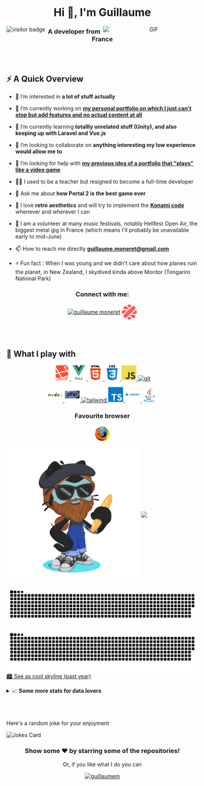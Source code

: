 <h1 align="center">Hi 👋, I'm Guillaume</h1>
<a target="_blank" align="center">
  <img align="right" width="250" alt="GIF" src="https://media.giphy.com/media/m2Q7FEc0bEr4I/giphy.gif">
</a>

<img src="https://visitor-badge-reloaded.herokuapp.com/badge?page_id=evilyep.evilyep&logo=github" alt="visitor badge" align="left"/>

<h3 align="center">A developer from France</h3>

<br/><br/>

<h2 align="left">⚡️ A Quick Overview</h2>

- 👀 I’m interested in **a lot of stuff actually**

- 🔭 I’m currently working on **[my personal portfolio on which I just can't stop but add features and no actual content at all](https://github.com/EvilYep/Online-CV)**

- 🌱 I’m currently learning **totallly unrelated stuff (Unity), and also keeping up with Laravel and Vue.js**

- 👯 I’m looking to collaborate on **anything interesting my low experience would allow me to**

- 🤝 I’m looking for help with **[my previous idea of a portfolio that "plays" like a video game](https://github.com/EvilYep/Portfolio)**

- 👨‍🏫 I used to be a teacher but resigned to become a full-time developer

- 💬 Ask me about **how Portal 2 is the best game ever**

- 👾 I love **retro aesthetics** and will try to implement the **[Konami code](https://gist.github.com/EvilYep/7458b242d88ccfd91089591256c7ca80)** whenever and wherever I can

- 🤘 I am a volunteer at many music festivals, notably Hellfest Open Air, the biggest metal gig in France (which means I'll probably be unavailable early to mid-June)

- 📫 How to reach me directly **guillaume.moneret@gmail.com**

- ⚡ Fun fact : When I was young and we didn't care about how planes ruin the planet, in New Zealand, I skydived kinda above Mordor (Tongariro National Park)

<h3 align="center">Connect with me:</h3>
<p align="center">
<a href="https://linkedin.com/in/gmoneret" target="_blank"><img align="center" src="https://raw.githubusercontent.com/rahuldkjain/github-profile-readme-generator/master/src/images/icons/Social/linked-in-alt.svg" alt="guillaume moneret" height="30" width="40" /></a> <a href="https://www.malt.fr/profile/guillaumemoneret" target="_blank"><img align="center" src="./assets/malt.png" alt="guillaume moneret" height="40" width="40" /></a>
</p>

<br></br>

<h2 align="left">🔨 What I play with</h2>

<p align="center"> <a href="https://laravel.com/" target="_blank" rel="noreferrer"> <img src="https://raw.githubusercontent.com/devicons/devicon/master/icons/laravel/laravel-plain-wordmark.svg" alt="laravel" width="40" height="40"/> </a> <a href="https://vuejs.org/" target="_blank" rel="noreferrer"> <img src="https://raw.githubusercontent.com/devicons/devicon/master/icons/vuejs/vuejs-original-wordmark.svg" alt="vuejs" width="40" height="40"/> </a> <a href="https://www.w3.org/html/" target="_blank" rel="noreferrer"> <img src="https://raw.githubusercontent.com/devicons/devicon/master/icons/html5/html5-original-wordmark.svg" alt="html5" width="40" height="40"/> </a> <a href="https://www.w3schools.com/css/" target="_blank" rel="noreferrer"> <img src="https://raw.githubusercontent.com/devicons/devicon/master/icons/css3/css3-original-wordmark.svg" alt="css3" width="40" height="40"/> </a> <a href="https://developer.mozilla.org/en-US/docs/Web/JavaScript" target="_blank" rel="noreferrer"> <img src="https://raw.githubusercontent.com/devicons/devicon/master/icons/javascript/javascript-original.svg" alt="javascript" width="40" height="40"/> </a> <a href="https://git-scm.com/" target="_blank" rel="noreferrer"> <img src="https://www.vectorlogo.zone/logos/git-scm/git-scm-icon.svg" alt="git" width="40" height="40"/> </a> </p>
<p align="center"> <a href="https://nodejs.org" target="_blank" rel="noreferrer"> <img src="https://raw.githubusercontent.com/devicons/devicon/master/icons/nodejs/nodejs-original-wordmark.svg" alt="nodejs" width="40" height="40"/> </a> <a href="https://www.php.net" target="_blank" rel="noreferrer"> <img src="https://raw.githubusercontent.com/devicons/devicon/master/icons/php/php-original.svg" alt="php" width="40" height="40"/> </a> <a href="https://tailwindcss.com/" target="_blank" rel="noreferrer"> <img src="https://www.vectorlogo.zone/logos/tailwindcss/tailwindcss-icon.svg" alt="tailwind" width="40" height="40"/> </a> <a href="https://www.typescriptlang.org/" target="_blank" rel="noreferrer"> <img src="https://raw.githubusercontent.com/devicons/devicon/master/icons/typescript/typescript-original.svg" alt="typescript" width="40" height="40"/> </a>  <a href="https://webpack.js.org" target="_blank" rel="noreferrer"> <img src="https://raw.githubusercontent.com/devicons/devicon/d00d0969292a6569d45b06d3f350f463a0107b0d/icons/webpack/webpack-original-wordmark.svg" alt="webpack" width="40" height="40"/> </a> <a href="https://www.java.com" target="_blank" rel="noreferrer"> <img src="https://raw.githubusercontent.com/devicons/devicon/master/icons/java/java-original.svg" alt="java" width="40" height="40"/> </a> </p>

<h3 align="center">Favourite browser</h3>
<p align="center"> <a href="https://www.mozilla.org/firefox/new" target="_blank"> <img src="https://raw.githubusercontent.com/devicons/devicon/master/icons/firefox/firefox-original.svg" alt="firefox" width="40"/> </a> </p>


<a href="https://myoctocat.com/" target="_blank"><img align="center" width="350" alt="skyline octocat" src="./assets/octocat.png"></a> <a href="https://github.com/anuraghazra/github-readme-stats" target="_blank"><img align="center" src="https://github-readme-stats.vercel.app/api/top-langs/?username=evilyep&theme=tokyonight&langs_count=10" width="300" /></a> 

![github contribution grid snake animation](https://raw.githubusercontent.com/evilyep/evilyep/output/github-contribution-grid-snake-dark.svg#gh-dark-mode-only)![github contribution grid snake animation](https://raw.githubusercontent.com/evilyep/evilyep/output/github-contribution-grid-snake.svg#gh-light-mode-only)
<a href="https://skyline.github.com/evilyep/2021" target="_blank">🏙️ See as cool skyline (past year)</a>

<details>
<summary>	📈 <b>Some more stats for data lovers</b></summary>
<br>
  <p>&nbsp;<img align="center" src="https://github-readme-stats.vercel.app/api?username=evilyep&show_icons=true&locale=en&theme=tokyonight&bg_color=20,1D2671,C33764" alt="evilyep" width="49%"/>
  <img align="center" src="https://github-readme-streak-stats.herokuapp.com/?user=evilyep&theme=tokyonight" alt="evilyep" width="49%"/></p>

![GitHub metrics](https://metrics.lecoq.io/evilyep)  
</details>

<br></br>

Here's a random joke for your enjoyment

![Jokes Card](https://readme-jokes.vercel.app/api?theme=tokyonight)

<h3 align="center"><b>Show some ❤️ by starring some of the repositories!</b></h3>
<p align="center">Or, if you like what I do you can</p>
<p align="center">
 <a href="https://ko-fi.com/guillaumem"> <img src="https://cdn.ko-fi.com/cdn/kofi3.png?v=3" height="40" width="168" alt="guillaumem" /></a>
</p>


